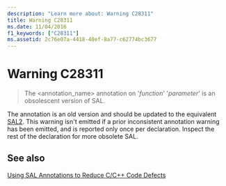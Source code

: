 ```yaml
---
description: "Learn more about: Warning C28311"
title: Warning C28311
ms.date: 11/04/2016
f1_keywords: ["C28311"]
ms.assetid: 2c76e07a-4418-40ef-8a77-c62774bc3677
---
```

# Warning C28311

> The <annotation_name> annotation on '*function*' '*parameter*' is an obsolescent version of SAL.

The annotation is an old version and should be updated to the equivalent [SAL2](../code-quality/using-sal-annotations-to-reduce-c-cpp-code-defects.md). This warning isn't emitted if a prior inconsistent annotation warning has been emitted, and is reported only once per declaration. Inspect the rest of the declaration for more obsolete SAL.

## See also

[Using SAL Annotations to Reduce C/C++ Code Defects](../code-quality/using-sal-annotations-to-reduce-c-cpp-code-defects.md)
